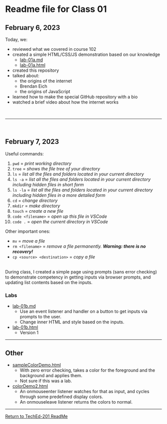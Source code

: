 # Readme file for Class 01

## February 6, 2023

Today, we:

- reviewed what we covered in course 102
- created a simple HTML/CSS/JS demonstration based on our knowledge
  - [lab-01a.md](https://github.com/Warp2063/TechEd-201/blob/main/class-01/lab-01a.md)
  - [lab-01a.html](https://github.com/Warp2063/TechEd-201/blob/main/class-01/lab-01a.html)
- created this repository
- talked about:
  - the origins of the internet
  - Brendan Eich
  - the origins of JavaScript
- learned how to make the special GitHub repository with a bio
- watched a brief video about how the internet works

<br>

***
<br>

## February 7, 2023

Useful commands:

1. ```pwd``` = *print working directory*
2. ```tree``` = *shows the file tree of your directory*
3. ```ls``` = *list all the files and folders located in your current directory*
4. ```ls -a``` = *list all the files and folders located in your current directory including hidden files in short form*
5. ```ls -la``` = *list all the files and folders located in your current directory including hidden files in a more detailed form*
6. ```cd``` = *change directory*
7. ```mkdir``` = *make directory*
8. ```touch``` = *create a new file*
9. ```code <filename>``` = *open up this file in VSCode*
10. ```code .``` = *open the current directory in VSCode*

Other important ones:

- ```mv``` = *move a file*
- ```rm <filename>``` = *remove a file permanently. **Warning: there is no recovery!***
- ```cp <source> <destination>``` = *copy a file*

<br>
During class, I created a simple page using prompts (sans error checking) to demonstrate competency in getting inputs via browser prompts, and updating list contents based on the inputs.

<br>

### Labs

- [lab-01b.md](https://github.com/Warp2063/TechEd-201/blob/main/class-01/lab-01b.md)
  - Use an event listener and handler on a button to get inputs via prompts to the user.
  - Change inner HTML and style based on the inputs.
- [lab-01b.html](https://github.com/Warp2063/TechEd-201/blob/main/class-01/lab-01b.html)
  - Version 1

***

## Other

- [sampleColorDemo.html](./sampleColorDemo.html)
  - With zero error checking, takes a color for the foreground and the background and applies them.
  - Not sure if this was a lab.
- [colorDemo2.html](./colorDemo2.html)
  - An onmouseenter listener watches for that as input, and cycles through some predefined display colors.
  - An onmouseleave listener returns the colors to normal.

***

[Return to TechEd-201 ReadMe](../README.md)
